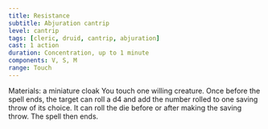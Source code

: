 ```yaml
---
title: Resistance
subtitle: Abjuration cantrip
level: cantrip
tags: [cleric, druid, cantrip, abjuration]
cast: 1 action
duration: Concentration, up to 1 minute
components: V, S, M
range: Touch
---
```

Materials: a miniature cloak
You touch one willing creature. Once before the spell ends, the target can roll a d4 and add the number rolled to one saving throw of its choice. It can roll the die before or after making the saving throw. The spell then ends.